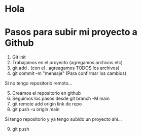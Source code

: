 # Hola
# Pasos para subir mi proyecto a Github

1. Git init
2. Trabajamos en el proyecto (agregamos archivos etc)
3. git add . (con el . agreagamos TODOS los archivos)
4. git commit -m "mensaje" (Para confirmar los cambios)

Si no tengo repositorio remoto...

5. Creamos el repositorio en github
6. Seguimos los pasos desde git branch -M main
7. git remote add origin link de repo
8. git push -u origin main


Si tengo repositorio y ya tengo subido un proyecto ahí...

9. git push